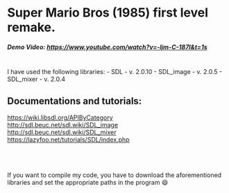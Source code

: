 # Super Mario Bros (1985) first level remake.

##### Demo Video: https://www.youtube.com/watch?v=-ljm-C-187I&t=1s

<br>
I have used the following libraries:
- SDL 	    - v. 2.0.10
- SDL_image - v. 2.0.5
- SDL_mixer - v. 2.0.4

## Documentations and tutorials:

https://wiki.libsdl.org/APIByCategory   
http://sdl.beuc.net/sdl.wiki/SDL_image  
http://sdl.beuc.net/sdl.wiki/SDL_mixer  
https://lazyfoo.net/tutorials/SDL/index.php  

<br><br><br>
If you want to compile my code, you have to download the aforementioned libraries and set the appropriate paths in the program :smile:
